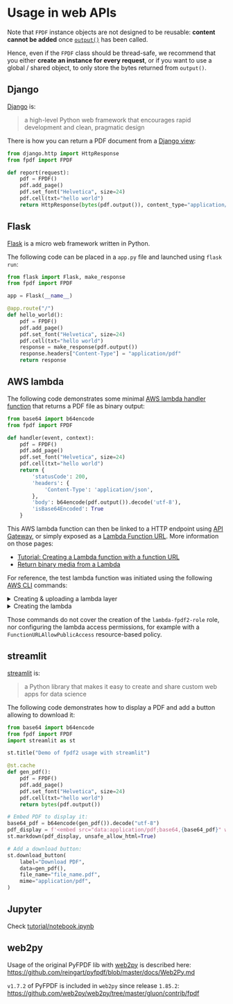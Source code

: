 # Usage in web APIs #

Note that `FPDF` instance objects are not designed to be reusable:
**content cannot be added** once [`output()`](fpdf/fpdf.html#fpdf.fpdf.FPDF.output) has been called.

Hence, even if the `FPDF` class should be thread-safe, we recommend that you either **create an instance for every request**,
or if you want to use a global / shared object, to only store the bytes returned from `output()`.

## Django ##
[Django](https://www.djangoproject.com/) is:
> a high-level Python web framework that encourages rapid development and clean, pragmatic design

There is how you can return a PDF document from a [Django view](https://docs.djangoproject.com/en/4.0/topics/http/views/):

```python
from django.http import HttpResponse
from fpdf import FPDF

def report(request):
    pdf = FPDF()
    pdf.add_page()
    pdf.set_font("Helvetica", size=24)
    pdf.cell(txt="hello world")
    return HttpResponse(bytes(pdf.output()), content_type="application/pdf")
```

## Flask ##
[Flask](https://flask.palletsprojects.com) is a micro web framework written in Python.

The following code can be placed in a `app.py` file and launched using `flask run`:

```python
from flask import Flask, make_response
from fpdf import FPDF

app = Flask(__name__)

@app.route("/")
def hello_world():
    pdf = FPDF()
    pdf.add_page()
    pdf.set_font("Helvetica", size=24)
    pdf.cell(txt="hello world")
    response = make_response(pdf.output())
    response.headers["Content-Type"] = "application/pdf"
    return response
```

## AWS lambda ##
The following code demonstrates some minimal [AWS lambda handler function](https://docs.aws.amazon.com/lambda/latest/dg/python-handler.html)
that returns a PDF file as binary output:
```python
from base64 import b64encode
from fpdf import FPDF

def handler(event, context):
    pdf = FPDF()
    pdf.add_page()
    pdf.set_font("Helvetica", size=24)
    pdf.cell(txt="hello world")
    return {
        'statusCode': 200,
        'headers': {
            'Content-Type': 'application/json',
        },
        'body': b64encode(pdf.output()).decode('utf-8'),
        'isBase64Encoded': True
    }
```

This AWS lambda function can then be linked to a HTTP endpoint using [API Gateway](https://docs.aws.amazon.com/lambda/latest/dg/services-apigateway.html),
or simply exposed as a [Lambda Function URL](https://aws.amazon.com/fr/blogs/aws/announcing-aws-lambda-function-urls-built-in-https-endpoints-for-single-function-microservices/).
More information on those pages:

* [Tutorial: Creating a Lambda function with a function URL](https://docs.aws.amazon.com/lambda/latest/dg/urls-tutorial.html)
* [Return binary media from a Lambda](https://docs.aws.amazon.com/apigateway/latest/developerguide/lambda-proxy-binary-media.html)

For reference, the test lambda function was initiated using the following [AWS CLI](https://aws.amazon.com/cli/) commands:

<details>
  <summary>Creating &amp; uploading a lambda layer</summary>
```bash
pyv=3.8
pip${pyv} install fpdf2 -t python/lib/python${pyv}/site-packages/
# We use a distinct layer for Pillow:
rm -r python/lib/python${pyv}/site-packages/{PIL,Pillow}*
zip -r fpdf2-deps.zip python > /dev/null
aws lambda publish-layer-version --layer-name fpdf2-deps \
    --description "Dependencies for fpdf2 lambda" \
    --zip-file fileb://fpdf2-deps.zip --compatible-runtimes python${pyv}
```
</details>

<details>
  <summary>Creating the lambda</summary>
```bash
AWS_ACCOUNT_ID=...
AWS_REGION=eu-west-3
zip -r fpdf2-test.zip lambda.py
aws lambda create-function --function-name fpdf2-test --runtime python${pyv} \
    --zip-file fileb://fpdf2-test.zip --handler lambda.handler \
    --role arn:aws:iam::${AWS_ACCOUNT_ID}:role/lambda-fpdf2-role \
    --layers arn:aws:lambda:${AWS_REGION}:770693421928:layer:Klayers-python${pyv/./}-Pillow:15 \
             arn:aws:lambda:${AWS_REGION}:${AWS_ACCOUNT_ID}:layer:fpdf2-deps:1
aws lambda create-function-url-config --function-name fpdf2-test --auth-type NONE
```
</details>

Those commands do not cover the creation of the `lambda-fpdf2-role` role,
nor configuring the lambda access permissions, for example with a `FunctionURLAllowPublicAccess` resource-based policy.


## streamlit ##
[streamlit](https://streamlit.io) is:
> a Python library that makes it easy to create and share custom web apps for data science

The following code demonstrates how to display a PDF and add a button allowing to download it:

```python
from base64 import b64encode
from fpdf import FPDF
import streamlit as st

st.title("Demo of fpdf2 usage with streamlit")

@st.cache
def gen_pdf():
    pdf = FPDF()
    pdf.add_page()
    pdf.set_font("Helvetica", size=24)
    pdf.cell(txt="hello world")
    return bytes(pdf.output())

# Embed PDF to display it:
base64_pdf = b64encode(gen_pdf()).decode("utf-8")
pdf_display = f'<embed src="data:application/pdf;base64,{base64_pdf}" width="700" height="400" type="application/pdf">'
st.markdown(pdf_display, unsafe_allow_html=True)

# Add a download button:
st.download_button(
    label="Download PDF",
    data=gen_pdf(),
    file_name="file_name.pdf",
    mime="application/pdf",
)
```

## Jupyter ##
Check [tutorial/notebook.ipynb](https://github.com/PyFPDF/fpdf2/blob/master/tutorial/notebook.ipynb)

## web2py ##
Usage of the original PyFPDF lib with [web2py](http://www.web2py.com/) is described here: <https://github.com/reingart/pyfpdf/blob/master/docs/Web2Py.md>

`v1.7.2` of PyFPDF is included in `web2py` since release `1.85.2`: <https://github.com/web2py/web2py/tree/master/gluon/contrib/fpdf>
